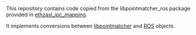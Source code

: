 This repository contains code copied from the libpointmatcher_ros package provided in [ethzasl_ipc_mapping](https://github.com/ethz-asl/ethzasl_icp_mapping).

It implements conversions between [libpointmatcher](https://github.com/ethz-asl/libpointmatcher) and [ROS](http://www.ros.org) objects.
